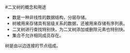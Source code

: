 #二叉树的概念和用途

- 数是一种非线性的数据结构，分层存储。
- 树被用来存储具有层级关系的数据，还被用来存储有序列表。
- 二叉树进行查找特别快，为二叉树添加或删除元素也特别快。
- 集合不允许相同成员存在。

树是由以边连接的节点组成。
